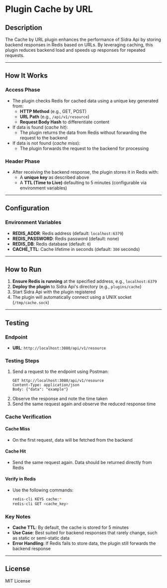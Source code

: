 # Plugin Cache by URL

## Description

The Cache by URL plugin enhances the performance of Sidra Api by storing backend responses in Redis based on URLs. By leveraging caching, this plugin reduces backend load and speeds up responses for repeated requests.

---

## How It Works

### Access Phase

- The plugin checks Redis for cached data using a unique key generated from:
   - **HTTP Method** (e.g., GET, POST)
   - **URL Path** (e.g., `/api/v1/resource`)
   - **Request Body Hash** to differentiate content
- If data is found (*cache hit*):
   - The plugin returns the data from Redis without forwarding the request to the backend
- If data is not found (*cache miss*):
   - The plugin forwards the request to the backend for processing

### Header Phase

- After receiving the backend response, the plugin stores it in Redis with:
   - A **unique key** as described above
   - A **TTL (Time to Live)** defaulting to 5 minutes (configurable via environment variables)

---

## Configuration

### Environment Variables

- **REDIS_ADDR**: Redis address (default: `localhost:6379`)
- **REDIS_PASSWORD**: Redis password (default: none)
- **REDIS_DB**: Redis database (default: `0`)
- **CACHE_TTL**: Cache lifetime in seconds (default: `300` seconds)

---

## How to Run

1. **Ensure Redis is running** at the specified address, e.g., `localhost:6379`
2. **Deploy the plugin** to Sidra Api's directory (e.g., `plugins/cache`)
3. Start Sidra Api with the plugin registered
4. The plugin will automatically connect using a UNIX socket (`/tmp/cache.sock`)

---

## Testing

### Endpoint

- **URL**: `http://localhost:3080/api/v1/resource`

### Testing Steps

1. Send a request to the endpoint using Postman:
    ```http
    GET http://localhost:3080/api/v1/resource
    Content-Type: application/json
    Body: {"data": "example"}
    ```
2. Observe the response and note the time taken
3. Send the same request again and observe the reduced response time

### Cache Verification

#### Cache Miss

- On the first request, data will be fetched from the backend

#### Cache Hit

- Send the same request again. Data should be returned directly from Redis

#### Verify in Redis

- Use the following commands:
   ```sh
   redis-cli KEYS cache:*
   redis-cli GET <cache_key>
   ```

### Key Notes

- **Cache TTL**: By default, the cache is stored for 5 minutes
- **Use Case**: Best suited for backend responses that rarely change, such as static or semi-static data
- **Error Handling**: If Redis fails to store data, the plugin still forwards the backend response

---

## License

MIT License
